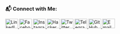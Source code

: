<h3 align="left">📬 Connect with Me:</h3>
<p align="left">
  <a href="https://www.linkedin.com/in/natnael-getachew-798507256/" target="_blank" title="LinkedIn">
    <img src="https://raw.githubusercontent.com/rahuldkjain/github-profile-readme-generator/master/src/images/icons/Social/linked-in-alt.svg" height="30" width="40" alt="LinkedIn">
  </a>
  <a href="https://fb.com/" target="_blank" title="Facebook">
    <img src="https://raw.githubusercontent.com/rahuldkjain/github-profile-readme-generator/master/src/images/icons/Social/facebook.svg" height="30" width="40" alt="Facebook">
  </a>
  <a href="https://www.instagram.com/_natigt23/" target="_blank" title="Instagram">
    <img src="https://raw.githubusercontent.com/rahuldkjain/github-profile-readme-generator/master/src/images/icons/Social/instagram.svg" height="30" width="40" alt="Instagram">
  </a>
  <a href="https://www.hackerrank.com/" target="_blank" title="HackerRank">
    <img src="https://raw.githubusercontent.com/rahuldkjain/github-profile-readme-generator/master/src/images/icons/Social/hackerrank.svg" height="30" width="40" alt="HackerRank">
  </a>
  <a href="https://x.com/Natnael3611701" target="_blank" title="Twitter">
    <img src="https://raw.githubusercontent.com/rahuldkjain/github-profile-readme-generator/master/src/images/icons/Social/twitter.svg" height="30" width="40" alt="Twitter">
  </a>
  <a href="https://t.me/natigt23" target="_blank" title="Telegram">
    <img src="https://upload.wikimedia.org/wikipedia/commons/8/82/Telegram_logo.svg" height="30" width="40" alt="Telegram">
  </a>
  <a href="https://github.com/coderun23-cloud" target="_blank" title="GitHub">
    <img src="https://cdn.jsdelivr.net/gh/devicons/devicon/icons/github/github-original.svg" height="30" width="40" alt="GitHub">
  </a>
  <a href="mailto:ngetachew277@gmail.com" target="_blank" title="Email">
    <img src="https://upload.wikimedia.org/wikipedia/commons/4/4e/Gmail_Icon.svg" height="30" width="40" alt="Email">
  </a>
</p>
